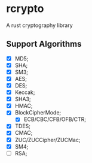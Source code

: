 # rcrypto

A rust cryptography library

## Support Algorithms

- [x] MD5;
- [x] SHA;
- [x] SM3;
- [x] AES;
- [x] DES;
- [x] Keccak;
- [x] SHA3;
- [x] HMAC;
- [x] BlockCipherMode;
  - [x] ECB/CBC/CFB/OFB/CTR;
- [x] TDES;
- [x] CMAC;
- [x] ZUC/ZUCCipher/ZUCMac;
- [x] SM4;
- [ ] RSA;